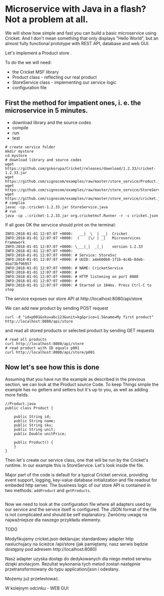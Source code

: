 # Microservice with Java in a flash? Not a problem at all.

We will show how simple and fast you can build a basic microservice using Cricket. And I don't mean something that only displays "Hello World", but an almost fully functional prototype with REST API, database and web GUI.

Let's implement a Product store .

To do the we will need:

* the Cricket MSF library  
* Product class - reflecting our real product
* StoreService class - implementing our service logic
* configuration file

## First the method for impatient ones, i. e. the microservice in 5 minutes.

* download library and the source codes
* compile
* run
* test

```
# create service folder
mkdir mystore
cd mystore
# download library and source codes
wget https://github.com/gskorupa/Cricket/releases/download/1.2.33/cricket-1.2.33.jar
wget https://github.com/signocom/examples/raw/master/store_service/Product.java
wget https://github.com/signocom/examples/raw/master/store_service/StoreService.java
wget https://github.com/signocom/examples/raw/master/store_service/cricket.json
# complie
javac -cp.:cricket-1.2.33.jar StoreService.java
# run
java -cp .:cricket-1.2.33.jar org.cricketmsf.Runner -r -c cricket.json
```

If all goes OK the servcice should print on the terminal:
```
INFO:2018-01-01 12:07:07 +0000:   __|  \  | __|  Cricket
INFO:2018-01-01 12:07:07 +0000:  (    |\/ | _|   Microservices Framework
INFO:2018-01-01 12:07:07 +0000: \___|_|  _|_|    version 1.2.33
INFO:2018-01-01 12:07:07 +0000: 
INFO:2018-01-01 12:07:07 +0000: # Service: StoreSvc
INFO:2018-01-01 12:07:07 +0000: # UUID: a4e600b8-1f1b-4c4b-8deb-4ba73bf96957
INFO:2018-01-01 12:07:07 +0000: # NAME: CricketService
INFO:2018-01-01 12:07:07 +0000: #
INFO:2018-01-01 12:07:07 +0000: # HTTP listening on port 8080
INFO:2018-01-01 12:07:07 +0000: #
INFO:2018-01-01 12:07:07 +0000: # Started in 104ms. Press Ctrl-C to stop
```
The service exposes our store API at http://localhost:8080/api/store

We can add new product by sending POST request
```
curl -d "id=p001&sku=abc123&unit=kg&price=1.5&name=My first product" http://localhost:8080/api/store
```
and read all stored products or selected product by sending GET requests

```
# read all products
curl http://localhost:8080/api/store
# read product with ID equals p001
curl http://localhost:8080/api/store/p001
```

## Now let's see how this is done 

Assuming that you have run the example as described in the previous section, we can look at the Product source Code. To keep Things simple the example has no getters and setters but it's up to you, as well as adding more fields.

```
//Product.java
public class Product {

    public String id;
    public String name;
    public String sku;
    public String unit;
    public Double unitPrice;

    public Product() {
    }
}
```

Then let's create our service class, one that will be run by the Cricket's runtime. In our example this is StoreService. Let's look inside the file.

Major part of the code is default for a typical Cricket service, providing event support, logging, key-value database initialization and file readout for embeded http server.
The business logic of our store API is contained in two methods: `addProduct` and `getProducts`.

```

```

Now we need to look at the configuration file where all adapters used by our service and the service itself is configured. 
The JSON format of the file is not complicated and should be self explanatory.
Zwróćmy uwagę na najważniejsze dla naszego przykładu elementy.

TODO

Modyfikujemy cricket.json deklarujac standardowy adapter http nasluchujacy na ścieżce /api/store (jak pamiętamy, nasz serwis będzie dostępny pod adresem http://localhost:8080)

Nasz adapter uzyska dostęp do dedykowanych dla niego metod serwisu dzięki anotacjom.
Rezultat wykonania tych metod zostań następnie przetransformowany do typu application/json i odesłany.

Możemy już przetestować.

W kolejnym odcinku - WEB GUI
